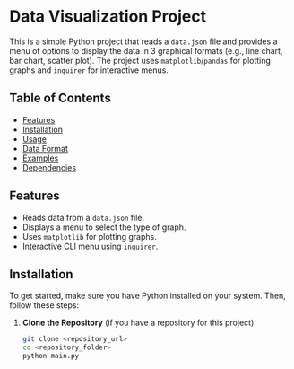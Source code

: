 # Data Visualization Project

This is a simple Python project that reads a `data.json` file and provides a menu of options to display the data in 3 graphical formats (e.g., line chart, bar chart, scatter plot). The project uses `matplotlib`/`pandas` for plotting graphs and `inquirer` for interactive menus.

## Table of Contents

- [Features](#features)
- [Installation](#installation)
- [Usage](#usage)
- [Data Format](#data-format)
- [Examples](#examples)
- [Dependencies](#dependencies)

## Features

- Reads data from a `data.json` file.
- Displays a menu to select the type of graph.
- Uses `matplotlib` for plotting graphs.
- Interactive CLI menu using `inquirer`.

## Installation

To get started, make sure you have Python installed on your system. Then, follow these steps:

1. **Clone the Repository** (if you have a repository for this project):

   ```bash
   git clone <repository_url>
   cd <repository_folder>
   python main.py
